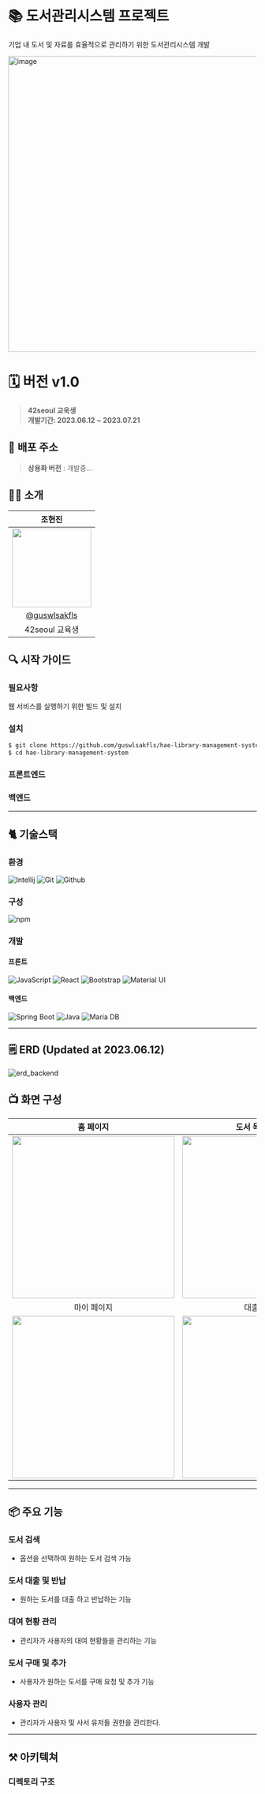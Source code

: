 # 📚 도서관리시스템 프로젝트
기업 내 도서 및 자료를 효율적으로 관리하기 위한 도서관리시스템 개발
<div align="left">
<img width="600" alt="image" src="https://github.com/guswlsakfls/Reptile_website/assets/46312017/e8cf78f2-75bb-4a3c-bf53-0a9716e8d6d0">

</div>

# 🗓 버전 v1.0
> **42seoul 교욱생** <br/> **개발기간: 2023.06.12 ~ 2023.07.21**

## 📮 배포 주소

<!-- > **상용화 버전** : [http://voluntain.cs.skku.edu/](http://voluntain.cs.skku.edu/) <br> -->
> **상용화 버전** : 개발중... <br>

## 🧑‍💻 소개

|      조현진       |                                                                                                               
| :------------------------------------------------------------------------------: |
|   <img width="160px" src="https://github.com/guswlsakfls/hae-library-management-system/assets/46312017/0b4ebec3-22c0-44d6-b169-3ab30b4b2014" />    |
|   [@guswlsakfls](https://github.com/guswlsakfls)   |
| 42seoul 교육생 |

## 🔍 시작 가이드
### 필요사항
웹 서비스를 실행하기 위한 빌드 및 설치

<!-- - [Node.js 14.19.3](https://nodejs.org/ca/blog/release/v14.19.3/)
- [Npm 9.2.0](https://www.npmjs.com/package/npm/v/9.2.0)
- [Strapi 3.6.6](https://www.npmjs.com/package/strapi/v/3.6.6) -->

### 설치
``` bash
$ git clone https://github.com/guswlsakfls/hae-library-management-system.git
$ cd hae-library-management-system
```

### 프론트엔드
<!-- #### Frontend
```
$ cd voluntain-app
$ nvm use v.14.19.3
$ npm install 
$ npm run dev
``` -->


### 백엔드
<!-- #### Backend
```
$ cd strapi-backend
$ nvm use v.14.19.3
$ npm install
$ npm run develop
``` -->

---

## 🐈 기술스택

### 환경
![Intellij](https://img.shields.io/badge/INTELLIJ-000000?style=for-the-badge&logo=IntelliJ%20IDEA&logoColor=white)
![Git](https://img.shields.io/badge/Git-F05032?style=for-the-badge&logo=Git&logoColor=white)
![Github](https://img.shields.io/badge/GitHub-181717?style=for-the-badge&logo=GitHub&logoColor=white)             

### 구성
![npm](https://img.shields.io/badge/npm-CB3837?style=for-the-badge&logo=npm&logoColor=white)        

### 개발
#### 프론트
![JavaScript](https://img.shields.io/badge/JavaScript-F7DF1E?style=for-the-badge&logo=Javascript&logoColor=white)
![React](https://img.shields.io/badge/React-20232A?style=for-the-badge&logo=react&logoColor=61DAFB)
![Bootstrap](https://img.shields.io/badge/Bootstrap-7952B3?style=for-the-badge&logo=Bootstrap&logoColor=white)
![Material UI](https://img.shields.io/badge/Material%20UI-007FFF?style=for-the-badge&logo=MUI&logoColor=white)

#### 백엔드
![Spring Boot](https://img.shields.io/badge/SpringBoot-6DB33F?style=for-the-badge&logo=Spring&logoColor=white)
![Java](https://img.shields.io/badge/Java-3766AB?style=for-the-badge&logo=Java&logoColor=white)
![Maria DB](https://img.shields.io/badge/MariaDB-003545?style=for-the-badge&logo=mariadb&logoColor=white)

---
## 🗒 ERD (Updated at 2023.06.12)
![erd_backend]()

## 📺 화면 구성
| 홈 페이지  |  도서 목록 페이지   |
| :-------------------------------------------: | :------------: |
|  <img width="329" src=""/> |  <img width="329" src=""/>|  
| 마이 페이지   |  대출 페이지   |  
| <img width="329" src=""/>   |  <img width="329" src=""/>     |

---
## 📦 주요 기능

### 도서 검색
- 옵션을 선택하여 원하는 도서 검색 가능

### 도서 대출 및 반납
- 원하는 도서를 대출 하고 반납하는 기능

### 대여 현황 관리
- 관리자가 사용자의 대여 현황들을 관리하는 기능

### 도서 구매 및 추가
- 사용자가 원하는 도서를 구매 요청 및 추가 기능

### 사용자 관리
- 관리자가 사용자 및 사서 유저들 권한을 관리한다.

---
## ⚒ 아키텍쳐

### 디렉토리 구조

<!--
```bash
├── README.md : 리드미 파일
│
├── strapi-backend/ : 백엔드
│   ├── api/ : db model, api 관련 정보 폴더
│   │   └── [table 이름] : database table 별로 분리되는 api 폴더 (table 구조, 해당 table 관련 api 정보 저장)
│   │       ├── Config/routes.json : api 설정 파일 (api request에 따른 handler 지정)
│   │       ├── Controllers/ [table 이름].js : api controller 커스텀 파일
│   │       ├── Models : db model 관련 정보 폴더
│   │       │   ├── [table 이름].js : (사용 X) api 커스텀 파일
│   │       │   └── [table 이름].settings.json : model 정보 파일 (field 정보)
│   │       └─── Services/ course.js : (사용 X) api 커스텀 파일
│   │ 
│   ├── config/ : 서버, 데이터베이스 관련 정보 폴더
│   │   ├── Env/production : 배포 환경(NODE_ENV = production) 일 때 설정 정보 폴더
│   │   │   └── database.js : production 환경에서 database 설정 파일
│   │   ├── Functions : 프로젝트에서 실행되는 함수 관련 정보 폴더
│   │   │   │   ├── responses : (사용 X) 커스텀한 응답 저장 폴더
│   │   │   │   ├── bootstrap.js : 어플리케이션 시작 시 실행되는 코드 파일
│   │   │   │   └── cron.js : (사용 X) cron task 관련 파일
│   │   ├── database.js : 기본 개발 환경(NODE_ENV = development)에서 database 설정 파일
│   │   └── server.js : 서버 설정 정보 파일
│   │  
│   ├── extensions/
│   │   └── users-permissions/config/ : 권한 정보
│   │ 
│   └── public/
│       └── uploads/ : 강의 별 사진
│
└── voluntain-app/ : 프론트엔드
    ├── components/
    │   ├── NavigationBar.js : 네비게이션 바 컴포넌트, _app.js에서 공통으로 전체 페이지에 포함됨.
    │   ├── MainBanner.js : 메인 페이지에 있는 남색 배너 컴포넌트, 커뮤니티 이름과 슬로건을 포함.
    │   ├── RecentLecture.js : 사용자가 시청 정보(쿠키)에 따라, 현재/다음 강의를 나타내는 컴포넌트 [호출: MainCookieCard]
    │   ├── MainCookieCard.js : 상위 RecentLecture 컴포넌트에서 전달받은 props를 나타내는 레이아웃 컴포넌트.
    │   ├── MainCard.js : 현재 등록된 course 정보를 백엔드에서 받아서 카드로 나타내는 컴포넌트 [호출: CourseCard]
    │   └── CourseCard.js : 상위 MainCard 컴포넌트에서 전달받은 props를 나타내는 레이아웃 컴포넌트
    │
    ├── config/
    │   └── next.config.js
    │
    ├── lib/
    │   └── ga/
    │   │   └── index.js
    │   └── context.js
    │
    ├── pages/
    │   ├── courses/
    │   │   └── [id].js : 강의 페이지
    │   ├── _app.js : Next.js에서 전체 컴포넌트 구조를 결정, 공통 컴포넌트(navbar, footer)가 선언되도록 customizing 됨.
    │   ├── _document.js : Next.js에서 전체 html 문서의 구조를 결정, lang 속성과 meta tag가 customizing 됨.
    │   ├── about.js : 단체 소개 페이지
    │   ├── index.js : 메인 페이지
    │   ├── question.js : Q&A 페이지
    │   └── setting.js : 쿠키, 구글 애널리틱스 정보 수집 정책 페이지
    │
    ├── public/
    │   ├── favicon.ico : 네비게이션바 이미지
    │   └── logo_about.png : about 페이지 로고 이미지
    │
    └── styles/
        └── Home.module.css

```
-->
